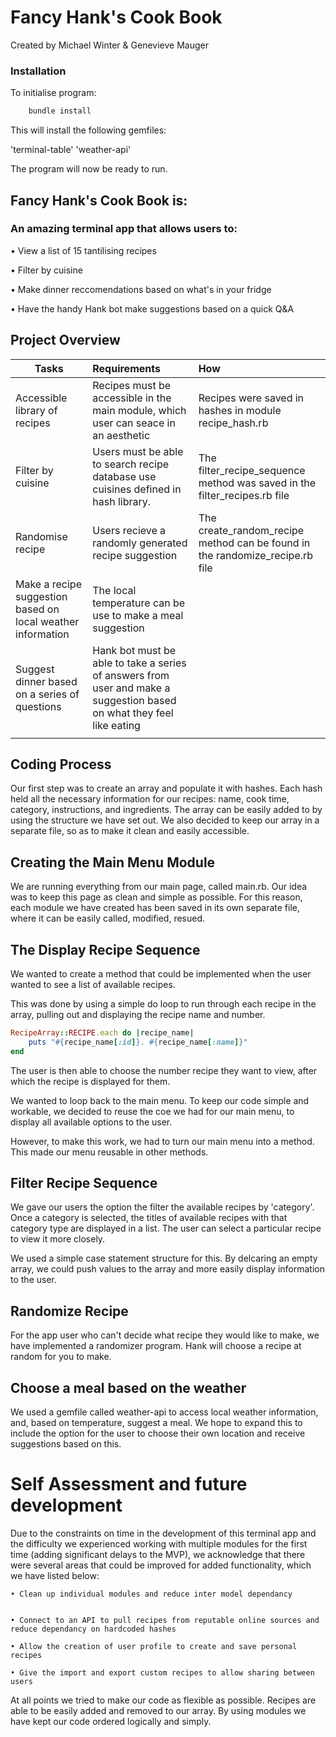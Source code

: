 # Fancy Hank's Cook Book

Created by Michael Winter & Genevieve Mauger

### Installation
To initialise program:

```ruby
    bundle install
```
This will install the following gemfiles:

'terminal-table'
'weather-api'

The program will now be ready to run. 


## Fancy Hank's Cook Book is:
### An amazing terminal app that allows users to:

• View a list of 15 tantilising recipes

• Filter by cuisine

• Make dinner reccomendations based on what's in your fridge

• Have the handy Hank bot make suggestions based on a quick Q&A

## Project Overview

| Tasks         | Requirements           | How  |
| ------------- |:-------------| :-------|
| Accessible library of recipes | Recipes must be accessible in the main module, which user can seace in an aesthetic  | Recipes were saved in hashes in module recipe_hash.rb  |
| Filter by cuisine | Users must be able to search recipe database use cuisines defined in hash library. | The filter_recipe_sequence method was saved in the filter_recipes.rb file |
| Randomise recipe | Users recieve a randomly generated recipe suggestion |  The create_random_recipe method can be found in the randomize_recipe.rb file|
| Make a recipe suggestion based on local weather information | The local temperature can be use to make a meal suggestion |    |
| Suggest dinner based on a series of questions | Hank bot must be able to take a series of answers from user and make a suggestion based on what they feel like eating |    |
|| ||


## Coding Process

Our first step was to create an array and populate it with hashes. Each hash held all the necessary information for our recipes: name, cook time, category, instructions, and ingredients. The array can be easily added to by using the structure we have set out. We also decided to keep our array in a separate file, so as to make it clean and easily accessible.

## Creating the Main Menu Module

We are running everything from our main page, called main.rb. Our idea was to keep this page as clean and simple as possible. For this reason, each module we have created has been saved in its own separate file, where it can be easily called, modified, resued.


## The Display Recipe Sequence

We wanted to create a method that could be implemented when the user wanted to see a list of available recipes. 

This was done by using a simple do loop to run through each recipe in the array, pulling out and displaying the recipe name and number. 

```ruby
RecipeArray::RECIPE.each do |recipe_name|
    puts "#{recipe_name[:id]}. #{recipe_name[:name]}"
end
```

The user is then able to choose the number recipe they want to view, after which the recipe is displayed for them.

We wanted to loop back to the main menu. To keep our code simple and workable, we decided to reuse the coe we had for our main menu, to display all available options to the user. 

However, to make this work, we had to turn our main menu into a method. This made our menu reusable in other methods.

## Filter Recipe Sequence

We gave our users the option the filter the available recipes by 'category'. Once a category is selected, the titles of available recipes with that category type are displayed in a list. The user can select a particular recipe to view it more closely.

We used a simple case statement structure for this. By delcaring an empty array, we could push values to the array and more easily display information to the user. 

## Randomize Recipe
For the app user who can't decide what recipe they would like to make, we have implemented a randomizer program. Hank will choose a recipe at random for you to make. 

## Choose a meal based on the weather
We used a gemfile called weather-api to access local weather information, and, based on temperature, suggest a meal. We hope to expand this to include the option for the user to choose their own location and receive suggestions based on this.


# Self Assessment and future development

Due to the constraints on time in the development of this terminal app and the difficulty we experienced working with multiple modules for the first time (adding significant delays to the MVP), we acknowledge that there were several areas that could be improved for added functionality, which we have listed below:


    • Clean up individual modules and reduce inter model dependancy


    • Connect to an API to pull recipes from reputable online sources and reduce dependancy on hardcoded hashes

    • Allow the creation of user profile to create and save personal recipes

    • Give the import and export custom recipes to allow sharing between users


At all points we tried to make our code as flexible as possible. Recipes are able to be easily added and removed to our array. By using modules we have kept our code ordered logically and simply. 

